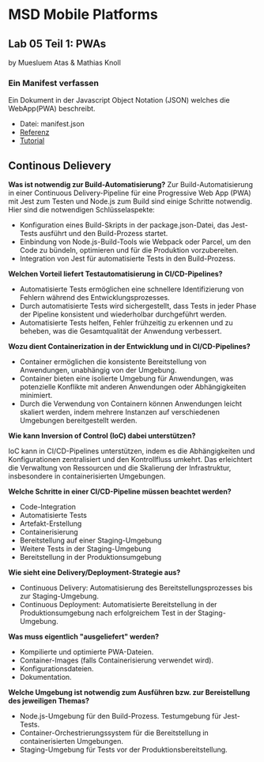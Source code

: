 # MSD Mobile Platforms #
## Lab 05 Teil 1: PWAs ##
by Muesluem Atas & Mathias Knoll

### Ein Manifest verfassen ###

Ein Dokument in der Javascript Object Notation (JSON) welches die WebApp(PWA) beschreibt.

* Datei: manifest.json
* [Referenz](https://w3c.github.io/manifest/) 
* [Tutorial](https://developer.mozilla.org/en-US/docs/Web/Manifest)

## Continous Delievery

**Was ist notwendig zur Build-Automatisierung?**
Zur Build-Automatisierung in einer Continuous Delivery-Pipeline für eine Progressive Web App (PWA) mit Jest zum Testen und Node.js zum Build sind einige Schritte notwendig. Hier sind die notwendigen Schlüsselaspekte:

* Konfiguration eines Build-Skripts in der package.json-Datei, das Jest-Tests ausführt und den Build-Prozess startet.
* Einbindung von Node.js-Build-Tools wie Webpack oder Parcel, um den Code zu bündeln, optimieren und für die Produktion vorzubereiten.
* Integration von Jest für automatisierte Tests in den Build-Prozess.

**Welchen Vorteil liefert Testautomatisierung in CI/CD-Pipelines?**

* Automatisierte Tests ermöglichen eine schnellere Identifizierung von Fehlern während des Entwicklungsprozesses.
* Durch automatisierte Tests wird sichergestellt, dass Tests in jeder Phase der Pipeline konsistent und wiederholbar durchgeführt werden.
* Automatisierte Tests helfen, Fehler frühzeitig zu erkennen und zu beheben, was die Gesamtqualität der Anwendung verbessert.

**Wozu dient Containerization in der Entwicklung und in CI/CD-Pipelines?**

* Container ermöglichen die konsistente Bereitstellung von Anwendungen, unabhängig von der Umgebung.
* Container bieten eine isolierte Umgebung für Anwendungen, was potenzielle Konflikte mit anderen Anwendungen oder Abhängigkeiten minimiert.
* Durch die Verwendung von Containern können Anwendungen leicht skaliert werden, indem mehrere Instanzen auf verschiedenen Umgebungen bereitgestellt werden.

**Wie kann Inversion of Control (IoC) dabei unterstützen?**

IoC kann in CI/CD-Pipelines unterstützen, indem es die Abhängigkeiten und Konfigurationen zentralisiert und den Kontrollfluss umkehrt. Das erleichtert die Verwaltung von Ressourcen und die Skalierung der Infrastruktur, insbesondere in containerisierten Umgebungen.

**Welche Schritte in einer CI/CD-Pipeline müssen beachtet werden?**

* Code-Integration
* Automatisierte Tests
* Artefakt-Erstellung
* Containerisierung
* Bereitstellung auf einer Staging-Umgebung
* Weitere Tests in der Staging-Umgebung
* Bereitstellung in der Produktionsumgebung

**Wie sieht eine Delivery/Deployment-Strategie aus?**

* Continuous Delivery: Automatisierung des Bereitstellungsprozesses bis zur Staging-Umgebung.
* Continuous Deployment: Automatisierte Bereitstellung in der Produktionsumgebung nach erfolgreichem Test in der Staging-Umgebung.

**Was muss eigentlich "ausgeliefert" werden?**

* Kompilierte und optimierte PWA-Dateien.
* Container-Images (falls Containerisierung verwendet wird).
* Konfigurationsdateien.
* Dokumentation.

**Welche Umgebung ist notwendig zum Ausführen bzw. zur Bereistellung des jeweiligen Themas?**

* Node.js-Umgebung für den Build-Prozess.
Testumgebung für Jest-Tests.
* Container-Orchestrierungssystem für die Bereitstellung in containerisierten Umgebungen.
* Staging-Umgebung für Tests vor der Produktionsbereitstellung.
